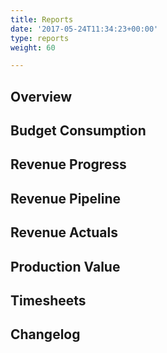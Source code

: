 ```yaml
---
title: Reports
date: '2017-05-24T11:34:23+00:00'
type: reports
weight: 60

---
```



## Overview

## Budget Consumption

## Revenue Progress

## Revenue Pipeline

## Revenue Actuals

## Production Value

## Timesheets

## Changelog

